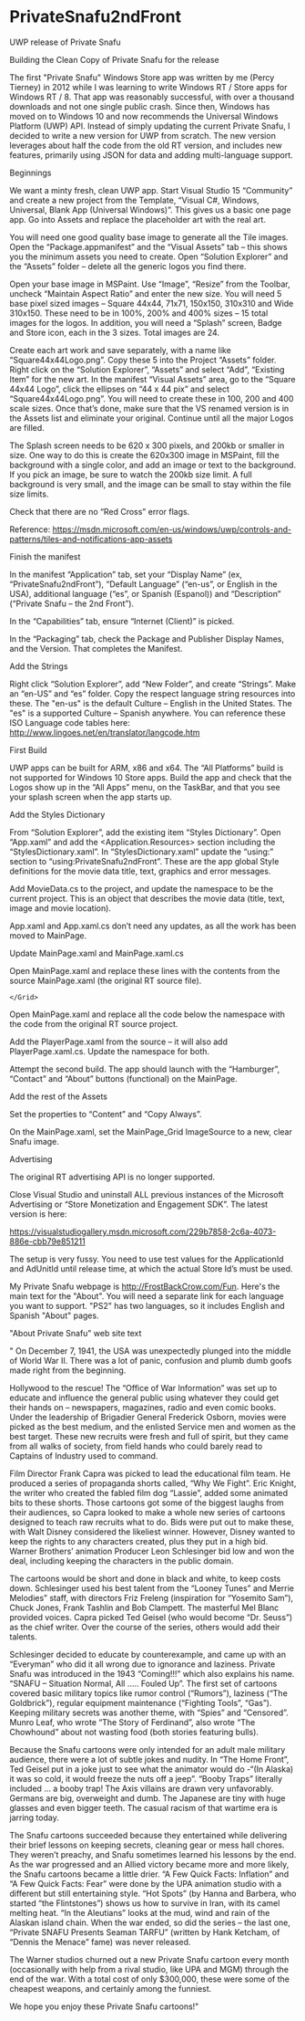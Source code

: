 

# PrivateSnafu2ndFront
UWP release of Private Snafu

Building the Clean Copy of Private Snafu for the release

The first "Private Snafu" Windows Store app was written by me (Percy Tierney) in 2012 while I was learning to write Windows RT / Store apps for Windows RT / 8. That app was reasonably successful, with over a thousand downloads and not one single public crash. 
Since then, Windows has moved on to Windows 10 and now recommends the Universal Windows Platform (UWP) API. Instead of simply updating the current Private Snafu, I decided to write a new version for UWP from scratch. The new version leverages about half the code from the old RT version, and includes new features, primarily using JSON for data and adding multi-language support. 

Beginnings

We want a minty fresh, clean UWP app. Start Visual Studio 15 “Community” and create a new project from the Template, “Visual C#, Windows, Universal, Blank App (Universal Windows)”. This gives us a basic one page app. 
Go into Assets and replace the placeholder art with the real art.

You will need one good quality base image to generate all the Tile images. Open the “Package.appmanifest” and the “Visual Assets” tab – this shows you the minimum assets you need to create. Open “Solution Explorer” and the “Assets” folder – delete all the generic logos you find there.

Open your base image in MSPaint. Use “Image”, “Resize” from the Toolbar, uncheck “Maintain Aspect Ratio” and enter the new size. You will need 5 base pixel sized images – Square 44x44, 71x71, 150x150, 310x310 and Wide 310x150. These need to be in 100%, 200% and 400% sizes – 15 total images for the logos. In addition, you will need a “Splash” screen, Badge and Store icon, each in the 3 sizes. Total images are 24.

Create each art work and save separately, with a name like “Square44x44Logo.png”. Copy these 5 into the Project “Assets” folder. Right click on the “Solution Explorer”, “Assets” and select “Add”, “Existing Item” for the new art. In the manifest “Visual Assets” area, go to the “Square 44x44 Logo”, click the ellipses on “44 x 44 pix” and select “Square44x44Logo.png”. You will need to create these in 100, 200 and 400 scale sizes.  Once that’s done, make sure that the VS renamed version is in the Assets list and eliminate your original. Continue until all the major Logos are filled.

The Splash screen needs to be 620 x 300 pixels, and 200kb or smaller in size. One way to do this is create the 620x300 image in MSPaint, fill the background with a single color, and add an image or text to the background. If you pick an image, be sure to watch the 200kb size limit. A full background is very small, and the image can be small to stay within the file size limits.

Check that there are no “Red Cross” error flags.

Reference: https://msdn.microsoft.com/en-us/windows/uwp/controls-and-patterns/tiles-and-notifications-app-assets

Finish the manifest

In the manifest “Application” tab, set your “Display Name” (ex, “PrivateSnafu2ndFront”), “Default Language” (“en-us”, or English in the USA), additional language (“es”, or Spanish (Espanol)) and “Description” (“Private Snafu – the 2nd Front”). 

In the “Capabilities” tab, ensure “Internet (Client)” is picked. 

In the “Packaging” tab, check the Package and Publisher Display Names, and the Version.
That completes the Manifest.

Add the Strings

Right click “Solution Explorer”, add “New Folder”, and create “Strings”. Make an “en-US” and “es” folder. Copy the respect language string resources into these. The "en-us" is the default Culture – English in the United States. The "es" is a supported Culture – Spanish anywhere. You can reference these ISO Language code tables here: http://www.lingoes.net/en/translator/langcode.htm

First Build

UWP apps can be built for ARM, x86 and x64. The “All Platforms” build is not supported for Windows 10 Store apps. Build the app and check that the Logos show up in the “All Apps” menu, on the TaskBar, and that you see your splash screen when the app starts up.

Add the Styles Dictionary

From “Solution Explorer”, add the existing item “Styles Dictionary”. Open “App.xaml” and add the <Application.Resources> section including the “StylesDictionary.xaml”. In “StylesDictionary.xaml” update the “using:” section to “using:PrivateSnafu2ndFront”. These are the app global Style definitions for the movie data title, text, graphics and error messages.

Add MovieData.cs to the project, and update the namespace to be the current project. This is an object that describes the movie data (title, text, image and movie location).

App.xaml and App.xaml.cs don’t need any updates, as all the work has been moved to MainPage.

Update MainPage.xaml and MainPage.xaml.cs

Open MainPage.xaml and replace these lines with the contents from the source MainPage.xaml (the original RT source file).
    <Grid Background="{ThemeResource ApplicationPageBackgroundThemeBrush}">

    </Grid>


Open MainPage.xaml and replace all the code below the namespace with the code from the original RT source project.

Add the PlayerPage.xaml from the source – it will also add PlayerPage.xaml.cs. Update the namespace for both.

Attempt the second build. The app should launch with the “Hamburger”, “Contact” and “About” buttons (functional) on the MainPage.

Add the rest of the Assets

Set the properties to “Content” and “Copy Always”.


On the MainPage.xaml, set the MainPage_Grid ImageSource to a new, clear Snafu image.

Advertising

The original RT advertising API is no longer supported.

Close Visual Studio and uninstall ALL previous instances of the Microsoft Advertising or “Store Monetization and Engagement SDK”. The latest version is here:

https://visualstudiogallery.msdn.microsoft.com/229b7858-2c6a-4073-886e-cbb79e851211

The setup is very fussy. You need to use test values for the ApplicationId and AdUnitId until release time, at which the actual Store Id’s must be used.

My Private Snafu webpage is http://FrostBackCrow.com/Fun. Here's the main text for the "About". You will need a separate link for each language you want to support. "PS2" has two languages, so it includes English and Spanish "About" pages.

"About Private Snafu" web site text

" On December 7, 1941, the USA was unexpectedly plunged into the middle of World War II. There was a lot of panic, confusion and plumb dumb goofs made right from the beginning. 

Hollywood to the rescue! The “Office of War Information” was set up to educate and influence the general public using whatever they could get their hands on – newspapers, magazines, radio and even comic books. Under the leadership of Brigadier General Frederick Osborn, movies were picked as the best medium, and the enlisted Service men and women as the best target. These new recruits were fresh and full of spirit, but they came from all walks of society, from field hands who could barely read to Captains of Industry used to command. 

Film Director Frank Capra was picked to lead the educational film team. He produced a series of propaganda shorts called, “Why We Fight”. Eric Knight, the writer who created the fabled film dog “Lassie”, added some animated bits to these shorts. Those cartoons got some of the biggest laughs from their audiences, so Capra looked to make a whole new series of cartoons designed to teach raw recruits what to do. Bids were put out to make these, with Walt Disney considered the likeliest winner. However, Disney wanted to keep the rights to any characters created, plus they put in a high bid. Warner Brothers’ animation Producer Leon Schlesinger bid low and won the deal, including keeping the characters in the public domain.

The cartoons would be short and done in black and white, to keep costs down. Schlesinger used his best talent from the “Looney Tunes” and Merrie Melodies” staff, with directors Friz Freleng (inspiration for “Yosemito Sam”), Chuck Jones, Frank Tashlin and Bob Clampett. The masterful Mel Blanc provided voices. Capra picked Ted Geisel (who would become “Dr. Seuss”) as the chief writer. Over the course of the series, others would add their talents.

Schlesinger decided to educate by counterexample, and came up with an “Everyman” who did it all wrong due to ignorance and laziness. Private Snafu was introduced in the 1943 “Coming!!!” which also explains his name. “SNAFU – Situation Normal, All ….. Fouled Up”. The first set of cartoons covered basic military topics like rumor control (“Rumors”), laziness (“The Goldbrick”), regular equipment maintenance (“Fighting Tools”, “Gas”). Keeping military secrets was another theme, with “Spies” and “Censored”. Munro Leaf, who wrote “The Story of Ferdinand”, also wrote “The Chowhound” about not wasting food (both stories featuring bulls). 

Because the Snafu cartoons were only intended for an adult male military audience, there were a lot of subtle jokes and nudity. In “The Home Front”, Ted Geisel put in a joke just to see what the animator would do -“(In Alaska) it was so cold, it would freeze the nuts off a jeep”. “Booby Traps” literally included … a booby trap! The Axis villains are drawn very unfavorably. Germans are big, overweight and dumb. The Japanese are tiny with huge glasses and even bigger teeth. The casual racism of that wartime era is jarring today.

The Snafu cartoons succeeded because they entertained while delivering their brief lessons on keeping secrets, cleaning gear or mess hall chores. They weren’t preachy, and Snafu sometimes learned his lessons by the end. As the war progressed and an Allied victory became more and more likely, the Snafu cartoons became a little drier. “A Few Quick Facts: Inflation” and “A Few Quick Facts: Fear” were done by the UPA animation studio with a different but still entertaining style. “Hot Spots” (by Hanna and Barbera, who started “the Flintstones”) shows us how to survive in Iran, with its camel melting heat. “In the Aleutians” looks at the mud, wind and rain of the Alaskan island chain. When the war ended, so did the series – the last one, “Private SNAFU Presents Seaman TARFU” (written by Hank Ketcham, of “Dennis the Menace” fame) was never released. 

The Warner studios churned out a new Private Snafu cartoon every month (occasionally with help from a rival studio, like UPA and MGM) through the end of the war. With a total cost of only $300,000, these were some of the cheapest weapons, and certainly among the funniest. 

We hope you enjoy these Private Snafu cartoons!"
